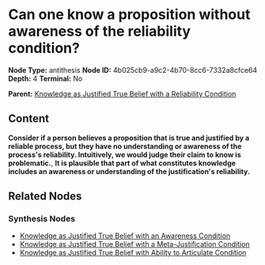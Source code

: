 # Can one know a proposition without awareness of the reliability condition?

**Node Type:** antithesis
**Node ID:** 4b025cb9-a9c2-4b70-8cc6-7332a8cfce64
**Depth:** 4
**Terminal:** No

**Parent:** [Knowledge as Justified True Belief with a Reliability Condition](knowledge-as-justified-true-belief-with-a-reliability-condition-synthesis-26ca342e-d43f-4ca1-8fe6-62e73fdd79d2.md)

## Content

**Consider if a person believes a proposition that is true and justified by a reliable process, but they have no understanding or awareness of the process's reliability. Intuitively, we would judge their claim to know is problematic.**, **It is plausible that part of what constitutes knowledge includes an awareness or understanding of the justification's reliability.**

## Related Nodes

### Synthesis Nodes

- [Knowledge as Justified True Belief with an Awareness Condition](knowledge-as-justified-true-belief-with-an-awareness-condition-synthesis-e5bb390e-c4b1-40e5-8f54-9fe5e42699b4.md)
- [Knowledge as Justified True Belief with a Meta-Justification Condition](knowledge-as-justified-true-belief-with-a-meta-justification-condition-synthesis-1a3ce827-130d-4d05-87f3-14eb780f3a13.md)
- [Knowledge as Justified True Belief with Ability to Articulate Condition](knowledge-as-justified-true-belief-with-ability-to-articulate-condition-synthesis-2d5ab655-2b33-4448-843b-d6c1573f8dd6.md)
